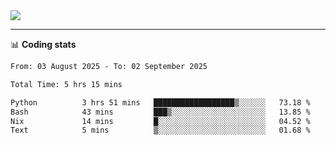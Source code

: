 <picture>
  <source
  srcset="https://github-readme-stats.vercel.app/api?username=sant0s12&show_icons=true&theme=dark"
  media="(prefers-color-scheme: dark)"
  />
  <source
  srcset="https://github-readme-stats.vercel.app/api?username=sant0s12&show_icons=true"
  media="(prefers-color-scheme: light)"
  />
  <img src="https://github-readme-stats.vercel.app/api?username=sant0s12&show_icons=true" />
</picture>

---

📊 **Coding stats**

<!--START_SECTION:waka-->

```txt
From: 03 August 2025 - To: 02 September 2025

Total Time: 5 hrs 15 mins

Python          3 hrs 51 mins   ██████████████████▒░░░░░░   73.18 %
Bash            43 mins         ███▒░░░░░░░░░░░░░░░░░░░░░   13.85 %
Nix             14 mins         █░░░░░░░░░░░░░░░░░░░░░░░░   04.52 %
Text            5 mins          ▒░░░░░░░░░░░░░░░░░░░░░░░░   01.68 %
```

<!--END_SECTION:waka-->
